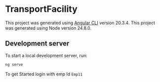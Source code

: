 # TransportFacility

This project was generated using [Angular CLI](https://github.com/angular/angular-cli) version 20.3.4.
This project was generated using Node version 24.8.0.

## Development server

To start a local development server, run:

```bash
ng serve
```
To get Started login with emp Id `Emp11`
